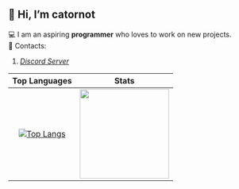 ## 👋 Hi, I’m catornot
:computer: I am an aspiring **programmer**  who loves to work on new projects\.       
 :iphone: Contacts\: 
   1. *[Discord Server](https://discord.gg/peqCYF3)*
<!--    2. *[LinkedIn](https://www.linkedin.com/in/alex-sadovnikov-61057b224)*
   3. *[email](catornot48@gmail.com)* -->

|**Top Languages**|**Stats**|
|    :----:       |    :----:| 
|[![Top Langs](https://github-readme-stats.vercel.app/api/top-langs/?username=catornot&layout=compact&theme=tokyonight&hide_border=true)](https://github.com/anuraghazra/github-readme-stats)| <img height="180em" src="https://github-readme-stats.vercel.app/api?username=catornot&show_icons=true&hide_border=true&&count_private=true&include_all_commits=true&theme=tokyonight" />
<!---
https://github.com/anuraghazra/github-readme-stats
https://www.webfx.com/tools/emoji-cheat-sheet/
- 👋 Hi, I’m @catornot
- 💞️ I’m looking to collaborate on almost any project
- 📫 You can reach on me on my discord server https://discord.gg/peqCYF3.
- Also I love cats 🐈‍⬛

catornot/catornot is a ✨ special ✨ repository because its `README.md` (this file) appears on your GitHub profile.
You can click the Preview link to take a look at your changes.
--->
